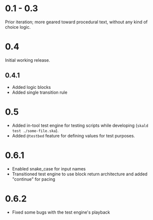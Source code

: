 # 0.1 - 0.3

Prior iteration; more geared toward procedural text, without any kind of choice logic. 

# 0.4

Initial working release.

## 0.4.1

- Added logic blocks
- Added single transition rule

# 0.5

- Added in-tool test engine for testing scripts while developing (`skald test ./some-file.ska`).
- Added `@testbed` feature for defining values for test purposes.

# 0.6.1

- Enabled snake_case for input names
- Transitioned test engine to use block return architecture and added "continue" for pacing

# 0.6.2

- Fixed some bugs with the test engine's playback